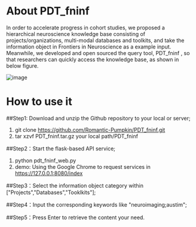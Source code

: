 # About PDT_fninf
In order to accelerate progress in cohort studies, we proposed a hierarchical neuroscience knowledge base consisting of projects/organizations, multi-modal databases and toolkits, and take the information object in Frontiers in Neuroscience as a example input. Meanwhile, we developed and open sourced the query tool, PDT_fninf , so that researchers can quickly access the knowledge base, as shown in below figure. 

![image](https://user-images.githubusercontent.com/30644650/184585532-1521c51a-f497-45e0-a5f6-54913343abcd.png)


# How to use it 
  ##Step1: Download and unzip the Github repository to your local or server;
   1. git clone https://github.com/Romantic-Pumpkin/PDT_fninf.git
   2. tar xzvf PDT_fninf.tar.gz your local path/PDT_fninf
  
  ##Step2：Start the flask-based API service;
   1. python pdt_fninf_web.py
   2. demo: Using the Google Chrome to request services in https://127.0.0.1:8080/index
  
  ##Step3：Select the information object category within ["Projects","Databases","Tooklkits"];
  
  ##Step4：Input the corresponding keywords like "neuroimaging;austim";
  
  ##Step5：Press Enter to retrieve the content your need.
